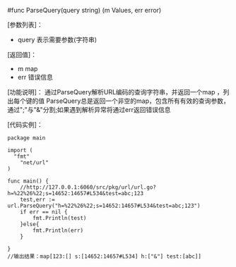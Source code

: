 #func ParseQuery(query string) (m Values, err error)

[参数列表]：

- query 表示需要参数(字符串) 

[返回值]：
- m map
- err 错误信息

[功能说明]：
通过ParseQuery解析URL编码的查询字符串，并返回一个map ，列出每个键的值
ParseQuery总是返回一个非空的map，包含所有有效的查询参数，通过";"与"&"分割;如果遇到解析异常将通过err返回错误信息

[代码实例]：

    package main
    
    import (
      "fmt"
    	"net/url"
    )
    
    func main() {
    	//http://127.0.0.1:6060/src/pkg/url/url.go?h=%22%26%22;s=14652:14657#L534&test=abc;123
    	test,err := url.ParseQuery("h=%22%26%22;s=14652:14657#L534&test=abc;123")
    	if err == nil {
    		fmt.Println(test)
    	}else{
    		fmt.Println(err)
    	}
    
    }
    //输出结果：map[123:[] s:[14652:14657#L534] h:["&"] test:[abc]]
